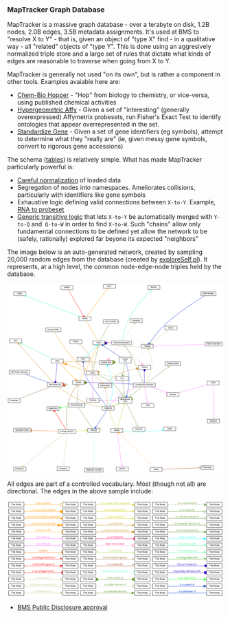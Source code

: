 ### MapTracker Graph Database

MapTracker is a massive graph database - over a terabyte on disk, 1.2B
nodes, 2.0B edges, 3.5B metadata assignments. It's used at BMS to
"resolve X to Y" - that is, given an object of "type X" find - in a
qualitative way - all "related" objects of "type Y". This is done
using an aggresively normalized triple store and a large set of rules
that dictate what kinds of edges are reasonable to traverse when going
from X to Y.

MapTracker is generally not used "on its own", but is rather a
component in other tools. Examples avaiable here are:

* [Chem-Bio Hopper][CBH] - "Hop" from biology to chemistry, or
  vice-versa, using published chemical activities
* [Hypergeometric Affy][HA] - Given a set of "interesting" (generally
  overexpressed) Affymetrix probesets, run Fisher's Exact Test to
  identify ontologies that appear overrepresented in the set.
* [Standardize Gene][SG] - Given a set of gene identifiers (eg
  symbols), attempt to determine what they "really are" (ie, given
  messy gene symbols, convert to rigorous gene accessions)

The schema ([tables][schema]) is relatively simple. What has made
MapTracker particularly powerful is:

* [Careful normalization][loaders] of loaded data
* Segregation of nodes into namespaces. Ameliorates collisions,
  particularly with identifiers like gene symbols
* Exhaustive logic defining valid connections between
  `X-to-Y`. Example, [RNA to probeset][ARAPS]
* [Generic transitive logic][chains] that lets `X-to-Y` be
  automatically merged with `Y-to-Q` and` Q-to-W` in order to find
  `X-to-W`. Such "chains" allow only fundamental connections to be
  defined yet allow the network to be (safely, rationally) explored
  far beyone its expected "neighbors"

The image below is an auto-generated network, created by sampling
20,000 random edges from the database (created by
[exploreSelf.pl][exploreSelf]). It represents, at a high level, the
common node-edge-node triples held by the database.

![Network overview][Overview]

All edges are part of a controlled vocabulary. Most (though not all) are directional. The edges in the above sample include:

![Edge overview][Edges]

* [BMS Public Disclosure approval](PubD-Disclosure-Approval.md)

[CBH]: ChemBioHopper.md
[HA]: HypergeometricAffy.md
[SG]: MapTracker/standardizeGene.pl
[schema]: https://github.com/maptracker/maptracker/blob/master/MapTracker/DBI/Schema.pm#L100
[loaders]: https://github.com/search?q=repo%3Amaptracker%2Fmaptracker+path%3Aload*.pl&type=code&ref=advsearch
[ARAPS]: https://github.com/maptracker/maptracker/blob/master/MapTracker/AccessDenorm.pm#L12728
[chains]: https://github.com/maptracker/maptracker/blob/master/MapTracker/AccessDenorm.pm#L7522
[exploreSelf]: MapTracker/exploreSelf.pl
[Overview]: img/MapTrackerNamespaces.png
[Edges]: img/MapTrackerEdgeTypes.png
